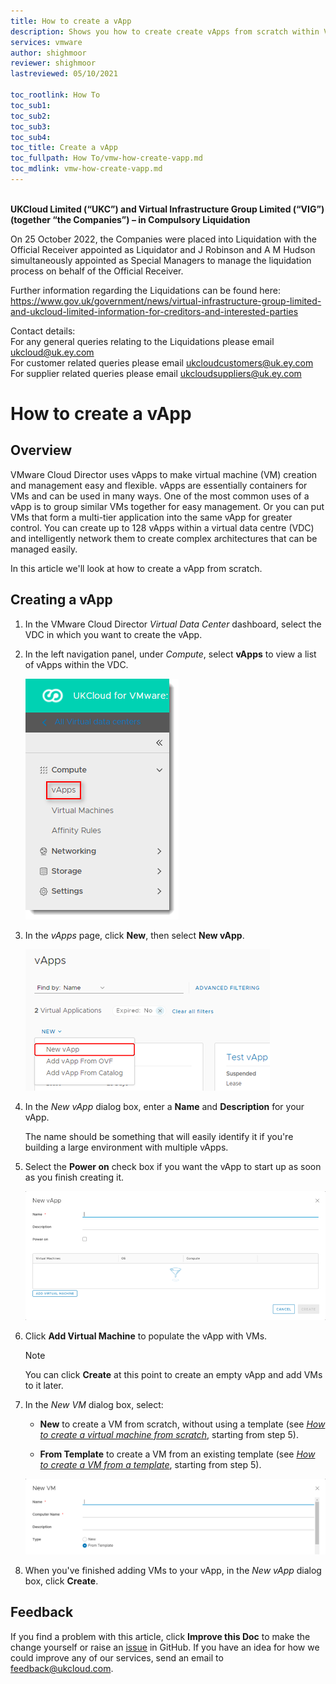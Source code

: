 ```yaml
---
title: How to create a vApp
description: Shows you how to create create vApps from scratch within VMware Cloud Director
services: vmware
author: shighmoor
reviewer: shighmoor
lastreviewed: 05/10/2021

toc_rootlink: How To
toc_sub1:
toc_sub2:
toc_sub3:
toc_sub4:
toc_title: Create a vApp
toc_fullpath: How To/vmw-how-create-vapp.md
toc_mdlink: vmw-how-create-vapp.md
---
```


<br>**UKCloud Limited (“UKC”) and Virtual Infrastructure Group Limited (“VIG”) (together “the Companies”) – in Compulsory Liquidation**

On 25 October 2022, the Companies were placed into Liquidation with the Official Receiver appointed as Liquidator and J Robinson and A M Hudson simultaneously appointed as Special Managers to manage the liquidation process on behalf of the Official Receiver.

Further information regarding the Liquidations can be found here: <https://www.gov.uk/government/news/virtual-infrastructure-group-limited-and-ukcloud-limited-information-for-creditors-and-interested-parties>

Contact details:<br>
For any general queries relating to the Liquidations please email <ukcloud@uk.ey.com><br>
For customer related queries please email <ukcloudcustomers@uk.ey.com><br>
For supplier related queries please email <ukcloudsuppliers@uk.ey.com>

# How to create a vApp

## Overview

VMware Cloud Director uses vApps to make virtual machine (VM) creation and management easy and flexible. vApps are essentially containers for VMs and can be used in many ways. One of the most common uses of a vApp is to group similar VMs together for easy management. Or you can put VMs that form a multi-tier application into the same vApp for greater control. You can create up to 128 vApps within a virtual data centre (VDC) and intelligently network them to create complex architectures that can be managed easily.

In this article we'll look at how to create a vApp from scratch.

## Creating a vApp

1. In the VMware Cloud Director *Virtual Data Center* dashboard, select the VDC in which you want to create the vApp.

2. In the left navigation panel, under *Compute*, select **vApps** to view a list of vApps within the VDC.

    ![vApps menu option in VMware Cloud Director](images/vmw-vcd10.1-mnu-vapps.png)

3. In the *vApps* page, click **New**, then select **New vApp**.

    ![New vApp menu option](images/vmw-vcd10.1-btn-new-vapp.png)

4. In the *New vApp* dialog box, enter a **Name** and **Description** for your vApp.

    The name should be something that will easily identify it if you're building a large environment with multiple vApps.

5. Select the **Power on** check box if you want the vApp to start up as soon as you finish creating it.

    ![New vApp dialog box](images/vmw-vcd10.1-build-vapp.png)

6. Click **Add Virtual Machine** to populate the vApp with VMs.

   > [!NOTE]
   > You can click **Create** at this point to create an empty vApp and add VMs to it later.

7. In the *New VM* dialog box, select:

    - **New** to create a VM from scratch, without using a template (see [*How to create a virtual machine from scratch*](vmw-how-create-vm-from-scratch.md), starting from step 5).

    - **From Template** to create a VM from an existing template (see [*How to create a VM from a template*](vmw-how-create-vm-from-template.md), starting from step 5).

   ![New VM dialog box](images/vmw-vcd10.1-vapp-new-vm.png)

8. When you've finished adding VMs to your vApp, in the *New vApp* dialog box, click **Create**.

## Feedback

If you find a problem with this article, click **Improve this Doc** to make the change yourself or raise an [issue](https://github.com/UKCloud/documentation/issues) in GitHub. If you have an idea for how we could improve any of our services, send an email to <feedback@ukcloud.com>.
